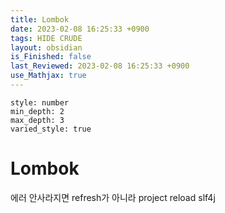 ```yaml
---
title: Lombok
date: 2023-02-08 16:25:33 +0900
tags: HIDE CRUDE 
layout: obsidian
is_Finished: false
last_Reviewed: 2023-02-08 16:25:33 +0900
use_Mathjax: true
---
```


```toc
style: number
min_depth: 2
max_depth: 3
varied_style: true
```

# Lombok


에러 안사라지면 refresh가 아니라 project reload
slf4j

